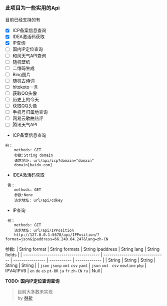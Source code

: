 ### 此项目为一些实用的Api

目前已经支持的有

- [x] ICP备案信息查询
- [x] IDEA激活码获取
- [x] IP查询
- [ ] 国内IP定位查询
- [ ] 和风天气API查询
- [ ] 随机壁纸
- [ ] 二维码生成
- [ ] Bing图片
- [ ] 随机古诗词
- [ ] hitokoto一言
- [ ] 获取QQ头像
- [ ] 历史上的今天
- [ ] 获取QQ头像
- [ ] 手机号归属地查询
- [ ] 网易云歌曲热评
- [ ] 腾讯天气API

+ ICP备案信息查询
```url
例：
    methods: GET
    参数:String domain
    请求地址: url/api/icp?domain="domain" 
    domain[baidu.com]
```

+ IDEA激活码获取
```url
 例：
    methods: GET
    参数:None
    请求地址: url/api/cdkey
 ```
+ IP查询
```url
 例：
    methods: GET
    请求地址: url/api/IPPosition
    http://127.0.0.1:5678/api/IPPosition/?format=json&ipaddress=66.249.64.247&lang=zh-CN
```
参数:
| String format                          | String formats                  | String ipaddress | String lang | String fields |
| -------------------------------------- | ------------------------------- | ---------------- | ----------- | ------------- |
| String                                 | String                          | String           | String      | String        |
| `json` `jsonp` `xml` `csv` `yaml` | `json` `xml ` `csv` `newline` `php` | IPV4/IPV6 | `en` `de` `es` `pt-BR` `ja` `fr` `zh-CN` `ru` | Null |


**TODO: 国内IP定位查询查询**

> 目前大多数未实现  
by [林祈](https://dnslin.com)
